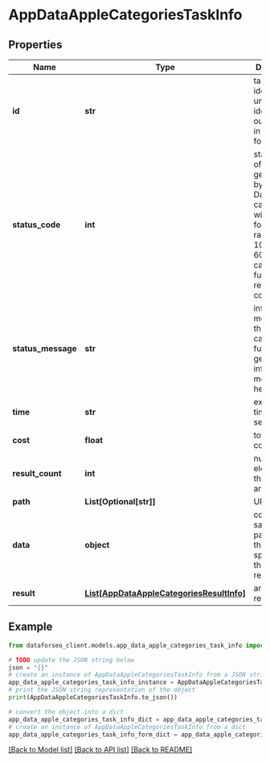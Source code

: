 # AppDataAppleCategoriesTaskInfo


## Properties

Name | Type | Description | Notes
------------ | ------------- | ------------- | -------------
**id** | **str** | task identifier unique task identifier in our system in the UUID format | [optional] 
**status_code** | **int** | status code of the task generated by DataForSEO, can be within the following range: 10000-60000 you can find the full list of the response codes here | [optional] 
**status_message** | **str** | informational message of the task you can find the full list of general informational messages here | [optional] 
**time** | **str** | execution time, seconds | [optional] 
**cost** | **float** | total tasks cost, USD | [optional] 
**result_count** | **int** | number of elements in the result array | [optional] 
**path** | **List[Optional[str]]** | URL path | [optional] 
**data** | **object** | contains the same parameters that you specified in the POST request | [optional] 
**result** | [**List[AppDataAppleCategoriesResultInfo]**](AppDataAppleCategoriesResultInfo.md) | array of results | [optional] 

## Example

```python
from dataforseo_client.models.app_data_apple_categories_task_info import AppDataAppleCategoriesTaskInfo

# TODO update the JSON string below
json = "{}"
# create an instance of AppDataAppleCategoriesTaskInfo from a JSON string
app_data_apple_categories_task_info_instance = AppDataAppleCategoriesTaskInfo.from_json(json)
# print the JSON string representation of the object
print(AppDataAppleCategoriesTaskInfo.to_json())

# convert the object into a dict
app_data_apple_categories_task_info_dict = app_data_apple_categories_task_info_instance.to_dict()
# create an instance of AppDataAppleCategoriesTaskInfo from a dict
app_data_apple_categories_task_info_form_dict = app_data_apple_categories_task_info.from_dict(app_data_apple_categories_task_info_dict)
```
[[Back to Model list]](../README.md#documentation-for-models) [[Back to API list]](../README.md#documentation-for-api-endpoints) [[Back to README]](../README.md)


